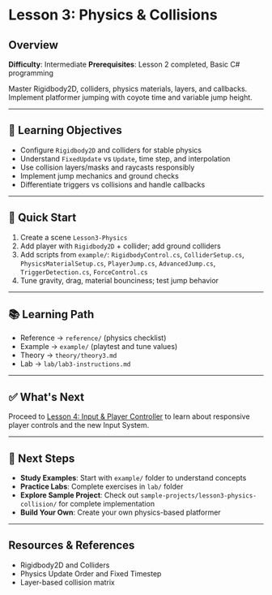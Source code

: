 # Lesson 3: Physics & Collisions

## Overview

**Difficulty**: Intermediate
**Prerequisites**: Lesson 2 completed, Basic C# programming

Master Rigidbody2D, colliders, physics materials, layers, and callbacks. Implement platformer jumping with coyote time and variable jump height.

---

## 🎯 Learning Objectives

- Configure `Rigidbody2D` and colliders for stable physics
- Understand `FixedUpdate` vs `Update`, time step, and interpolation
- Use collision layers/masks and raycasts responsibly
- Implement jump mechanics and ground checks
- Differentiate triggers vs collisions and handle callbacks

---

## 🚀 Quick Start

1. Create a scene `Lesson3-Physics`
2. Add player with `Rigidbody2D` + collider; add ground colliders
3. Add scripts from `example/`: `RigidbodyControl.cs`, `ColliderSetup.cs`, `PhysicsMaterialSetup.cs`, `PlayerJump.cs`, `AdvancedJump.cs`, `TriggerDetection.cs`, `ForceControl.cs`
4. Tune gravity, drag, material bounciness; test jump behavior

---

## 📚 Learning Path

- Reference → `reference/` (physics checklist)
- Example → `example/` (playtest and tune values)
- Theory → `theory/theory3.md`
- Lab → `lab/lab3-instructions.md`

---

## ✅ What's Next

Proceed to [Lesson 4: Input & Player Controller](../lesson4-input-player-controller/) to learn about responsive player controls and the new Input System.

---

## 🚀 **Next Steps**

- **Study Examples**: Start with `example/` folder to understand concepts
- **Practice Labs**: Complete exercises in `lab/` folder
- **Explore Sample Project**: Check out `sample-projects/lesson3-physics-collision/` for complete implementation
- **Build Your Own**: Create your own physics-based platformer

---

## Resources & References

- Rigidbody2D and Colliders
- Physics Update Order and Fixed Timestep
- Layer-based collision matrix


